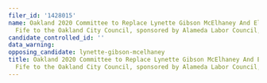```yaml
---
filer_id: '1428015'
name: Oakland 2020 Committee to Replace Lynette Gibson McElhaney And Elect Carroll
  Fife to the Oakland City Council, sponsored by Alameda Labor Council, AFL-CIO
candidate_controlled_id: ''
data_warning: 
opposing_candidate: lynette-gibson-mcelhaney
title: Oakland 2020 Committee to Replace Lynette Gibson McElhaney And Elect Carroll
  Fife to the Oakland City Council, sponsored by Alameda Labor Council, AFL-CIO
---
```

